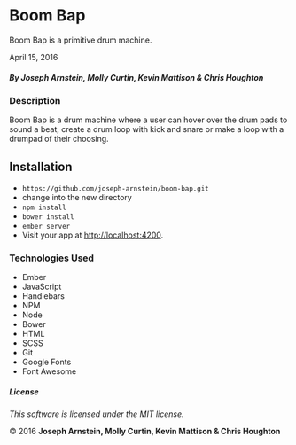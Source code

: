 # Boom Bap

Boom Bap is a primitive drum machine.

April 15, 2016

##### By Joseph Arnstein, Molly Curtin, Kevin Mattison &amp; Chris Houghton

### Description

Boom Bap is a drum machine where a user can hover over the drum pads to sound a beat, create a drum loop with kick and snare or make a loop with a drumpad of their choosing.

## Installation

* `https://github.com/joseph-arnstein/boom-bap.git`
*   change into the new directory
* `npm install`
* `bower install`
* `ember server`
* Visit your app at [http://localhost:4200](http://localhost:4200).

### Technologies Used

* Ember
* JavaScript
* Handlebars
* NPM
* Node
* Bower
* HTML
* SCSS
* Git
* Google Fonts
* Font Awesome

##### License

*This software is licensed under the MIT license.*

&copy; 2016 **Joseph Arnstein, Molly Curtin, Kevin Mattison &amp; Chris Houghton**
